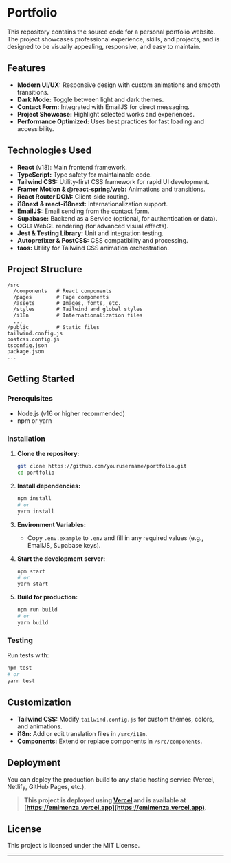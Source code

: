 # Portfolio

This repository contains the source code for a personal portfolio website. The project showcases professional experience, skills, and projects, and is designed to be visually appealing, responsive, and easy to maintain.

## Features

- **Modern UI/UX:** Responsive design with custom animations and smooth transitions.
- **Dark Mode:** Toggle between light and dark themes.
- **Contact Form:** Integrated with EmailJS for direct messaging.
- **Project Showcase:** Highlight selected works and experiences.
- **Performance Optimized:** Uses best practices for fast loading and accessibility.

## Technologies Used

- **React** (v18): Main frontend framework.
- **TypeScript:** Type safety for maintainable code.
- **Tailwind CSS:** Utility-first CSS framework for rapid UI development.
- **Framer Motion & @react-spring/web:** Animations and transitions.
- **React Router DOM:** Client-side routing.
- **i18next & react-i18next:** Internationalization support.
- **EmailJS:** Email sending from the contact form.
- **Supabase:** Backend as a Service (optional, for authentication or data).
- **OGL:** WebGL rendering (for advanced visual effects).
- **Jest & Testing Library:** Unit and integration testing.
- **Autoprefixer & PostCSS:** CSS compatibility and processing.
- **taos:** Utility for Tailwind CSS animation orchestration.

## Project Structure

```
/src
  /components   # React components
  /pages        # Page components
  /assets       # Images, fonts, etc.
  /styles       # Tailwind and global styles
  /i18n         # Internationalization files
  ...
/public         # Static files
tailwind.config.js
postcss.config.js
tsconfig.json
package.json
...
```

## Getting Started

### Prerequisites

- Node.js (v16 or higher recommended)
- npm or yarn

### Installation

1. **Clone the repository:**
   ```bash
   git clone https://github.com/yourusername/portfolio.git
   cd portfolio
   ```

2. **Install dependencies:**
   ```bash
   npm install
   # or
   yarn install
   ```

3. **Environment Variables:**
   - Copy `.env.example` to `.env` and fill in any required values (e.g., EmailJS, Supabase keys).

4. **Start the development server:**
   ```bash
   npm start
   # or
   yarn start
   ```

5. **Build for production:**
   ```bash
   npm run build
   # or
   yarn build
   ```

### Testing

Run tests with:

```bash
npm test
# or
yarn test
```

## Customization

- **Tailwind CSS:** Modify `tailwind.config.js` for custom themes, colors, and animations.
- **i18n:** Add or edit translation files in `/src/i18n`.
- **Components:** Extend or replace components in `/src/components`.

## Deployment

You can deploy the production build to any static hosting service (Vercel, Netlify, GitHub Pages, etc.).

> **This project is deployed using [Vercel](https://vercel.com/) and is available at [https://emimenza.vercel.app](https://emimenza.vercel.app).**

## License

This project is licensed under the MIT License.

---

